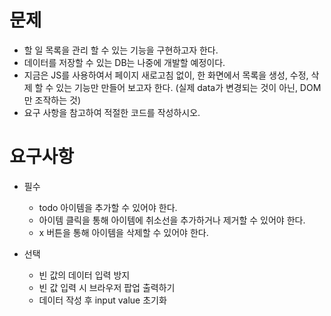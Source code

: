 # 문제

- 할 일 목록을 관리 할 수 있는 기능을 구현하고자 한다.
- 데이터를 저장할 수 있는 DB는 나중에 개발할 예정이다. 
- 지금은 JS를 사용하여서 페이지 새로고침 없이, 한 화면에서 목록을 생성, 수정, 삭제 할 수 있는 기능만 만들어 보고자 한다. (실제 data가 변경되는 것이 아닌, DOM만 조작하는 것) 
- 요구 사항을 참고하여 적절한 코드를 작성하시오.

# 요구사항

- 필수
  - todo 아이템을 추가할 수 있어야 한다.
  - 아이템 클릭을 통해 아이템에 취소선을 추가하거나 제거할 수 있어야 한다.
  - x 버튼을 통해 아이템을 삭제할 수 있어야 한다.

- 선택
  - 빈 값의 데이터 입력 방지
  - 빈 값 입력 시 브라우저 팝업 출력하기
  - 데이터 작성 후 input value 초기화
